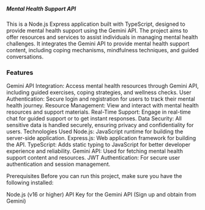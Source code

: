 ##### Mental Health Support API
This is a Node.js Express application built with TypeScript, designed to provide mental health support using the Gemini API. The project aims to offer resources and services to assist individuals in managing mental health challenges. It integrates the Gemini API to provide mental health support content, including coping mechanisms, mindfulness techniques, and guided conversations.

### Features
Gemini API Integration: Access mental health resources through Gemini API, including guided exercises, coping strategies, and wellness checks.
User Authentication: Secure login and registration for users to track their mental health journey.
Resource Management: View and interact with mental health resources and support materials.
Real-Time Support: Engage in real-time chat for guided support or to get instant responses.
Data Security: All sensitive data is handled securely, ensuring privacy and confidentiality for users.
Technologies Used
Node.js: JavaScript runtime for building the server-side application.
Express.js: Web application framework for building the API.
TypeScript: Adds static typing to JavaScript for better developer experience and reliability.
Gemini API: Used for fetching mental health support content and resources.
JWT Authentication: For secure user authentication and session management.

Prerequisites
Before you can run this project, make sure you have the following installed:

Node.js (v16 or higher)
API Key for the Gemini API (Sign up and obtain from Gemini)
